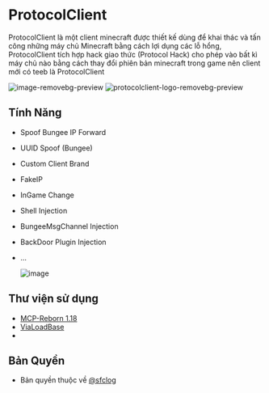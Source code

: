 # ProtocolClient
ProtocolClient là một client minecraft được thiết kế dùng để khai thác và tấn công những máy chủ Minecraft bằng cách lợi dụng các lỗ hổng, ProtocolClient tích hợp hack giao thức (Protocol Hack) cho phép vào bất kì máy chủ nào bằng cách thay đổi phiên bản minecraft trong game nên client mới có teeb là ProtocolClient

![image-removebg-preview](https://github.com/sfclog/ProtocolClient/assets/58846067/ada25bc8-df8b-499b-b642-a7eebba96cb1)
![protocolclient-logo-removebg-preview](https://github.com/sfclog/ProtocolClient/assets/58846067/0a1e51e1-fbf3-4a93-b54f-411b92594304)

## Tính Năng
- Spoof Bungee IP Forward
- UUID Spoof (Bungee)
- Custom Client Brand
- FakeIP
- InGame Change
- Shell Injection
- BungeeMsgChannel Injection
- BackDoor Plugin Injection
- ...
  
  ![image](https://github.com/sfclog/ProtocolClient/assets/58846067/08822b8c-49b4-4e22-ade8-91f82799eb60)

## Thư viện sử dụng
 - [MCP-Reborn 1.18](https://github.com/Hexeption/MCP-Reborn)
 - [ViaLoadBase](https://github.com/FlorianMichael/ViaLoadingBase)
 - 

## Bản Quyền
- Bản quyền thuộc về [@sfclog](https://www.github.com/sfclog)
